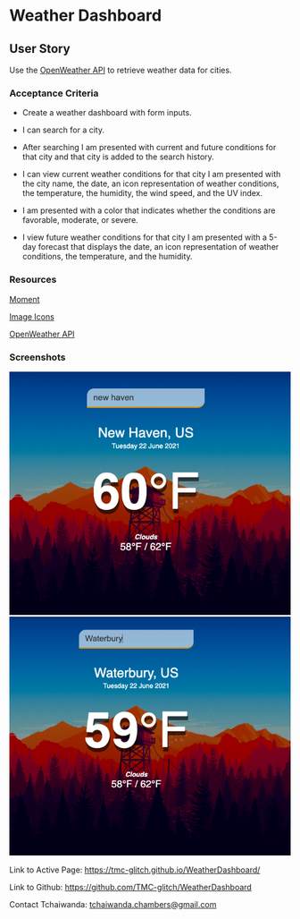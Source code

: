 # Weather Dashboard
## User Story

 Use the [OpenWeather API](https://openweathermap.org/api) to retrieve weather data for cities.

### Acceptance Criteria
* Create a weather dashboard with form inputs.
* I  can search for a city.
* After searching I am presented with current and future conditions for that city and that city is added to the search history. 

* I can view current weather conditions for that city
I am presented with the city name, the date, an icon representation of weather conditions, the temperature, the humidity, the wind speed, and the UV index. 

* I am presented with a color that indicates whether the conditions are favorable, moderate, or severe. 

* I view future weather conditions for that city I am presented with a 5-day forecast that displays the date, an icon representation of weather conditions, the temperature, and the humidity. 

### Resources
[Moment](https://cdnjs.com/libraries/moment.js)

[Image Icons](https://openweathermap.org/weather-conditions)

[OpenWeather API](https://openweathermap.org/api)

### Screenshots
![Weather Shot](/Images/Screenshot1.png)
![Weather Shot](/Images/Screenshot2.png)


Link to Active Page: https://tmc-glitch.github.io/WeatherDashboard/

Link to Github: https://github.com/TMC-glitch/WeatherDashboard

Contact Tchaiwanda:  tchaiwanda.chambers@gmail.com